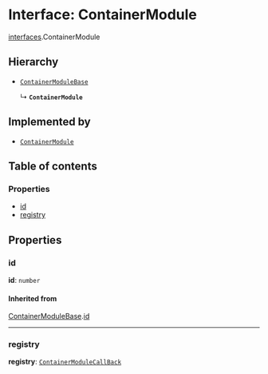 # Interface: ContainerModule

[interfaces](/en/auto-docs/editor/modules/interfaces.md).ContainerModule

## Hierarchy

* [`ContainerModuleBase`](/en/auto-docs/editor/interfaces/interfaces.ContainerModuleBase.md)

  ↳ **`ContainerModule`**

## Implemented by

* [`ContainerModule`](/en/auto-docs/editor/classes/ContainerModule.md)

## Table of contents

### Properties

* [id](/en/auto-docs/editor/interfaces/interfaces.ContainerModule.md#id)
* [registry](/en/auto-docs/editor/interfaces/interfaces.ContainerModule.md#registry)

## Properties

### id

**id**: `number`

#### Inherited from

[ContainerModuleBase](/en/auto-docs/editor/interfaces/interfaces.ContainerModuleBase.md).[id](/en/auto-docs/editor/interfaces/interfaces.ContainerModuleBase.md#id)

***

### registry

**registry**: [`ContainerModuleCallBack`](/en/auto-docs/editor/types/interfaces.ContainerModuleCallBack.md)
